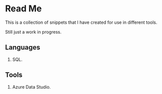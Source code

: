 # Read Me

This is a collection of snippets that I have created for use in different tools.

Still just a work in progress.

## Languages

1. SQL.

## Tools

1. Azure Data Studio.
